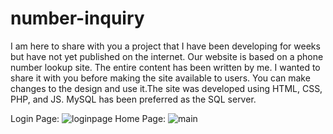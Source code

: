 # number-inquiry


I am here to share with you a project that I have been developing for weeks but have not yet published on the internet. Our website is based on a phone number lookup site. The entire content has been written by me. I wanted to share it with you before making the site available to users. You can make changes to the design and use it.The site was developed using HTML, CSS, PHP, and JS. MySQL has been preferred as the SQL server.


Login Page:
![loginpage](https://user-images.githubusercontent.com/92602270/226523702-c5133f9d-bc3e-4b43-a7c3-78b367ab566b.png?s=300)
Home Page:
![main](https://user-images.githubusercontent.com/92602270/226523720-1fe65530-c1c1-40cd-8a6f-95b67ec56ac9.png?s=300)
